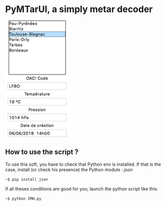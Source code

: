 # PyMTarUI, a simply metar decoder 
![Screen](doc/screen.png)

## How to use the script ?

To use this soft, you have to check that Python env is installed.
If that is the case, install (or check his presence) the Python module : *json*
```console
~$ pip install json
```

If all theses conditions are good for you, launch the python script like this:
```console
~$ python IMH.py
```
